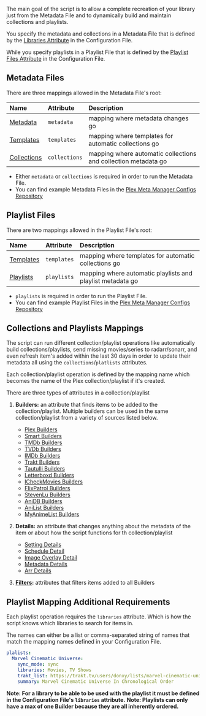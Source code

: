 The main goal of the script is to allow a complete recreation of your library just from the Metadata File and to dynamically build and maintain collections and playlists.

You specify the metadata and collections in a Metadata File that is defined by the [Libraries Attribute](https://github.com/meisnate12/Plex-Meta-Manager/wiki/Libraries-Attributes) in the Configuration File. 

While you specify playlists in a Playlist File that is defined by the [Playlist Files Attribute](https://github.com/meisnate12/Plex-Meta-Manager/wiki/Playlist-Files-Attributes) in the Configuration File.

## Metadata Files

There are three mappings allowed in the Metadata File's root:

| Name | Attribute | Description |
| :--- | :--- | :--- |
| [Metadata](https://github.com/meisnate12/Plex-Meta-Manager/wiki/Metadata-Attributes) | `metadata` | mapping where metadata changes go |
| [Templates](https://github.com/meisnate12/Plex-Meta-Manager/wiki/Template-Attributes) | `templates` | mapping where templates for automatic collections go |
| [Collections](#collections-and-playlists-mappings) | `collections` | mapping where automatic collections and collection metadata go |

* Either `metadata` or `collections` is required in order to run the Metadata File.
* You can find example Metadata Files in the [Plex Meta Manager Configs Repository](https://github.com/meisnate12/Plex-Meta-Manager-Configs)

## Playlist Files

There are two mappings allowed in the Playlist File's root:

| Name | Attribute | Description |
| :--- | :--- | :--- |
| [Templates](https://github.com/meisnate12/Plex-Meta-Manager/wiki/Template-Attributes) | `templates` | mapping where templates for automatic collections go |
| [Playlists](#playlist-mapping-additional-requirements) | `playlists` | mapping where automatic playlists and playlist metadata go |

* `playlists` is required in order to run the Playlist File.
* You can find example Playlist Files in the [Plex Meta Manager Configs Repository](https://github.com/meisnate12/Plex-Meta-Manager-Configs)

## Collections and Playlists Mappings
The script can run different collection/playlist operations like automatically build collections/playlists, send missing movies/series to radarr/sonarr, and even refresh item's added within the last 30 days in order to update their metadata all using the `collections`/`platlists` attributes.

Each collection/playlist operation is defined by the mapping name which becomes the name of the Plex collection/playlist if it's created.

There are three types of attributes in a collection/playlist
1. **Builders:** an attribute that finds items to be added to the collection/playlist. Multiple builders can be used in the same collection/playlist from a variety of sources listed below.

   * [Plex Builders](https://github.com/meisnate12/Plex-Meta-Manager/wiki/Plex-Builders)
   * [Smart Builders](https://github.com/meisnate12/Plex-Meta-Manager/wiki/Smart-Builders)
   * [TMDb Builders](https://github.com/meisnate12/Plex-Meta-Manager/wiki/TMDb-Builders)
   * [TVDb Builders](https://github.com/meisnate12/Plex-Meta-Manager/wiki/TVDb-Builders)
   * [IMDb Builders](https://github.com/meisnate12/Plex-Meta-Manager/wiki/IMDb-Builders)
   * [Trakt Builders](https://github.com/meisnate12/Plex-Meta-Manager/wiki/Trakt-Builders)
   * [Tautulli Builders](https://github.com/meisnate12/Plex-Meta-Manager/wiki/Tautulli-Builders)
   * [Letterboxd Builders](https://github.com/meisnate12/Plex-Meta-Manager/wiki/Letterboxd-Builders)
   * [ICheckMovies Builders](https://github.com/meisnate12/Plex-Meta-Manager/wiki/ICheckMovies-Builders)
   * [FlixPatrol Builders](https://github.com/meisnate12/Plex-Meta-Manager/wiki/FlixPatrol-Builders)
   * [StevenLu Builders](https://github.com/meisnate12/Plex-Meta-Manager/wiki/StevenLu-Builders)
   * [AniDB Builders](https://github.com/meisnate12/Plex-Meta-Manager/wiki/AniDB-Builders)
   * [AniList Builders](https://github.com/meisnate12/Plex-Meta-Manager/wiki/AniList-Builders)
   * [MyAnimeList Builders](https://github.com/meisnate12/Plex-Meta-Manager/wiki/MyAnimeList-Builders)

2. **Details:** an attribute that changes anything about the metadata of the item or about how the script functions for th collection/playlist
 
   * [Setting Details](Setting-Details)
   * [Schedule Detail](Schedule-Detail)
   * [Image Overlay Detail](Image-Overlay-Detail)
   * [Metadata Details](Metadata-Details)
   * [Arr Details](Arr-Details)

3. **[Filters](https://github.com/meisnate12/Plex-Meta-Manager/wiki/Filters):** attributes that filters items added to all Builders

## Playlist Mapping Additional Requirements

Each playlist operation requires the `libraries` attribute. Which is how the script knows which libraries to search for items in. 

The names can either be a list or comma-separated string of names that match the mapping names defined in your Configuration File. 

```yaml
plalists:
  Marvel Cinematic Universe:
    sync_mode: sync
    libraries: Movies, TV Shows
    trakt_list: https://trakt.tv/users/donxy/lists/marvel-cinematic-universe?sort=rank,asc
    summary: Marvel Cinematic Universe In Chronological Order
```

**Note: For a library to be able to be used with the playlist it must be defined in the Configuration File's `libraries` attribute.**
**Note: Playlists can only have a max of one Builder because they are all inherently ordered.**
